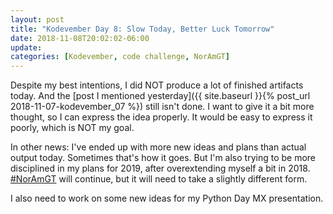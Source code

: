 ```yaml
---
layout: post
title: "Kodevember Day 8: Slow Today, Better Luck Tomorrow"
date: 2018-11-08T20:02:02-06:00
update: 
categories: [Kodevember, code challenge, NorAmGT]
---
```


Despite my best intentions, I did NOT produce a lot of finished artifacts today. And the [post I mentioned yesterday]({{ site.baseurl }}{% post_url 2018-11-07-kodevember_07 %}) still isn't done. I want to give it a bit more thought, so I can express the idea properly. It would be easy to express it poorly, which is NOT my goal.

In other news: I've ended up with more new ideas and plans than actual output today.  Sometimes that's how it goes. But I'm also trying to be more disciplined in my plans for 2019, after overextending myself a bit in 2018. [#NorAmGT](https://twitter.com/search?q=%23NorAmGT&src=typd) will continue, but it will need to take a slightly different form.

I also need to work on some new ideas for my Python Day MX presentation.